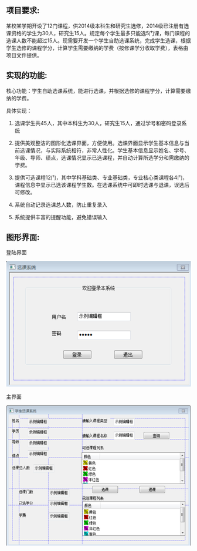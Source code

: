 项目要求:
---
某校某学期开设了12门课程，供2014级本科生和研究生选修，2014级已注册有选课资格的学生为30人，研究生15人。规定每个学生最多只能选5门课，每门课程的选课人数不能超过15人。现需要开发一个学生自助选课系统，完成学生选课，根据学生选修的课程学分，计算学生需要缴纳的学费（按修课学分收取学费），表格由项目文件提供。

实现的功能:
---
核心功能：学生自助选课系统，能进行选课，并根据选修的课程学分，计算需要缴纳的学费。

具体实现：

1. 选课学生共45人，其中本科生为30人，研究生15人，通过学号和密码登录系统

2. 提供美观整洁的图形化选课界面，方便使用。选课界面显示学生基本信息与当前选课情况，与实际系统相符，非常人性化。学生基本信息显示姓名、学号、年级、导师、绩点，选课情况显示已选课程，并自动计算所选学分和需缴纳的学费。

3. 提供可选课程12门，其中学科基础类、专业基础类，专业核心类课程各4门，课程信息中显示已选该课程学生数。在选课系统中可即时选课与退课，误选后可修改。

4. 系统自动记录选课总人数，防止重复录入

5. 系统提供丰富的提醒功能，避免错误输入

图形界面:
---
登陆界面

![image](https://github.com/hy-pan/student-course-selection-system-1/blob/master/img/1.png)

主界面

![image](https://github.com/hy-pan/student-course-selection-system-1/blob/master/img/2.png)


